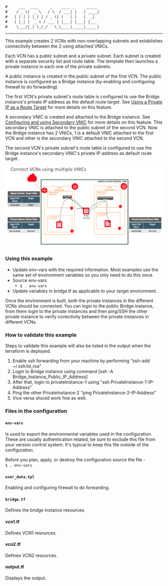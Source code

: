     #     ___  ____     _    ____ _     _____
    #    / _ \|  _ \   / \  / ___| |   | ____|
    #   | | | | |_) | / _ \| |   | |   |  _|
    #   | |_| |  _ < / ___ | |___| |___| |___
    #    \___/|_| \_/_/   \_\____|_____|_____|
***
This example creates 2 VCNs with non-overlapping subnets and establishes connectivity between the 2 using attached VNICs.

Each VCN has a public subnet and a private subnet. Each subnet is created with a separate security list and route table. 
The template then launches a private instance in each one of the private subnets.

A public instance is created in the public subnet of the first VCN. 
The public instance is configured as a Bridge instance (by enabling and configuring firewall to do forwarding).

The first VCN's private subnet's route table is configured to use the Bridge instance's private IP address as the default route target. See [Using a Private IP as a Route Target](https://docs.us-phoenix-1.oraclecloud.com/Content/Network/Tasks/managingroutetables.htm#privateip) for more details on this feature.

A secondary VNIC is created and attached to the Bridge instance. See [Configuring and using Secondary VNIC](https://docs.cloud.oracle.com/iaas/Content/Network/Tasks/managingVNICs.htm) for more details on this feature. This secondary VNIC is attached to the public subnet of the second VCN. Now the Brdige instance has 2 VNICs, 1 is a default VNIC attached to the first VCN and other is the secondary VNIC attached to the second VCN.

The second VCN's private subnet's route table is configured to use the Bridge instance's secondary VNIC's private IP address as default route target. 

![Architecture diagram](images/connect_vcns_using_multiple_vnics.png)

### Using this example
* Update env-vars with the required information. Most examples use the same set of environment variables so you only need to do this once.
* Source env-vars
  * `$ . env-vars`
* Update variables in bridge.tf as applicable to your target environment.

Once the environment is built, both the private instances in the different VCNs should be connected. You can login to the public Bridge instance, from there login to the private instances and then ping/SSH the other private instance to verify conectivity between the private instances in different VCNs.

### How to validate this example
Steps to validate this example will also be listed in the output when the terraform is deployed. 
1. Enable ssh forwarding from your machine by performing "ssh-add ~/.ssh/id_rsa"
2. Login to Bridge instance using command [ssh -A Bridge_Instance_Public_IP_Address]
3. After that, login to privateInstance-1 using "ssh PrivateInstance-1-IP-Address"
4. Ping the other PrivateInstance-2 "ping PrivateInstance-2-IP-Address"
5. Vice versa should work fine as well.

### Files in the configuration

#### `env-vars`
Is used to export the environmental variables used in the configuration. These are usually authentication related, be sure to exclude this file from your version control system. It's typical to keep this file outside of the configuration.

Before you plan, apply, or destroy the configuration source the file -  
`$ . env-vars`

#### `user_data.tpl`
Enabling and configuring firewall to do forwarding.

#### `bridge.tf`
Defines the bridge instance resources.

#### vcn1.tf
Defines VCN1 resources.

#### vcn2.tf
Defines VCN2 resources.

#### output.tf
Displays the output.
